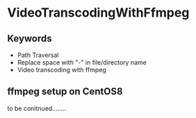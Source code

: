 # VideoTranscodingWithFfmpeg
## Keywords
* Path Traversal
* Replace space with "-" in file/directory name
* Video transcoding with ffmpeg

## ffmpeg setup on CentOS8
to be conitnued........
